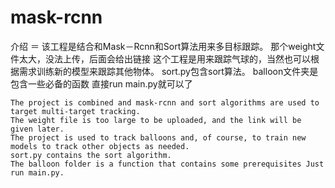# mask-rcnn
介绍
＝
    该工程是结合和Mask－Rcnn和Sort算法用来多目标跟踪。
    那个weight文件太大，没法上传，后面会给出链接
    这个工程是用来跟踪气球的，当然也可以根据需求训练新的模型来跟踪其他物体。
    sort.py包含sort算法。
    balloon文件夹是包含一些必备的函数
    直接run main.py就可以了


    The project is combined and mask-rcnn and sort algorithms are used to target multi-target tracking.
    The weight file is too large to be uploaded, and the link will be given later.
    The project is used to track balloons and, of course, to train new models to track other objects as needed.
    sort.py contains the sort algorithm.
    The balloon folder is a function that contains some prerequisites Just run main.py.
